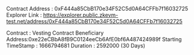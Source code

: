 Contract Address : 0xF444a85CbB170e34F52C5d0A64CFFb7f16032725
Explorer Link : https://explorer.public.zkevm-test.net/address/0xF444a85CbB170e34F52C5d0A64CFFb7f16032725

Contract : Vesting Contract
Beneficiary Address:0xe22eCBbA8fB9C0124eeCb6AfE0bf6A487424989f
Starting TimeStamp : 1666794681
Duration : 2592000 (30 Days)
